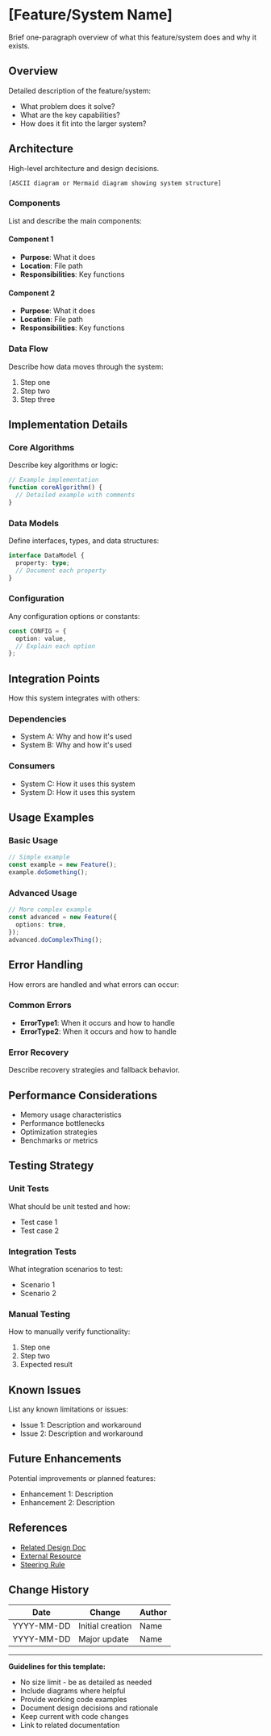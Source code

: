 # [Feature/System Name]

Brief one-paragraph overview of what this feature/system does and why it exists.

## Overview

Detailed description of the feature/system:

- What problem does it solve?
- What are the key capabilities?
- How does it fit into the larger system?

## Architecture

High-level architecture and design decisions.

```
[ASCII diagram or Mermaid diagram showing system structure]
```

### Components

List and describe the main components:

#### Component 1

- **Purpose**: What it does
- **Location**: File path
- **Responsibilities**: Key functions

#### Component 2

- **Purpose**: What it does
- **Location**: File path
- **Responsibilities**: Key functions

### Data Flow

Describe how data moves through the system:

1. Step one
2. Step two
3. Step three

## Implementation Details

### Core Algorithms

Describe key algorithms or logic:

```typescript
// Example implementation
function coreAlgorithm() {
  // Detailed example with comments
}
```

### Data Models

Define interfaces, types, and data structures:

```typescript
interface DataModel {
  property: type;
  // Document each property
}
```

### Configuration

Any configuration options or constants:

```typescript
const CONFIG = {
  option: value,
  // Explain each option
};
```

## Integration Points

How this system integrates with others:

### Dependencies

- System A: Why and how it's used
- System B: Why and how it's used

### Consumers

- System C: How it uses this system
- System D: How it uses this system

## Usage Examples

### Basic Usage

```typescript
// Simple example
const example = new Feature();
example.doSomething();
```

### Advanced Usage

```typescript
// More complex example
const advanced = new Feature({
  options: true,
});
advanced.doComplexThing();
```

## Error Handling

How errors are handled and what errors can occur:

### Common Errors

- **ErrorType1**: When it occurs and how to handle
- **ErrorType2**: When it occurs and how to handle

### Error Recovery

Describe recovery strategies and fallback behavior.

## Performance Considerations

- Memory usage characteristics
- Performance bottlenecks
- Optimization strategies
- Benchmarks or metrics

## Testing Strategy

### Unit Tests

What should be unit tested and how:

- Test case 1
- Test case 2

### Integration Tests

What integration scenarios to test:

- Scenario 1
- Scenario 2

### Manual Testing

How to manually verify functionality:

1. Step one
2. Step two
3. Expected result

## Known Issues

List any known limitations or issues:

- Issue 1: Description and workaround
- Issue 2: Description and workaround

## Future Enhancements

Potential improvements or planned features:

- Enhancement 1: Description
- Enhancement 2: Description

## References

- [Related Design Doc](./RELATED_DOC.md)
- [External Resource](https://example.com)
- [Steering Rule](../../.kiro/steering/features/[rule].md)

## Change History

| Date       | Change           | Author |
| ---------- | ---------------- | ------ |
| YYYY-MM-DD | Initial creation | Name   |
| YYYY-MM-DD | Major update     | Name   |

---

**Guidelines for this template:**

- No size limit - be as detailed as needed
- Include diagrams where helpful
- Provide working code examples
- Document design decisions and rationale
- Keep current with code changes
- Link to related documentation
